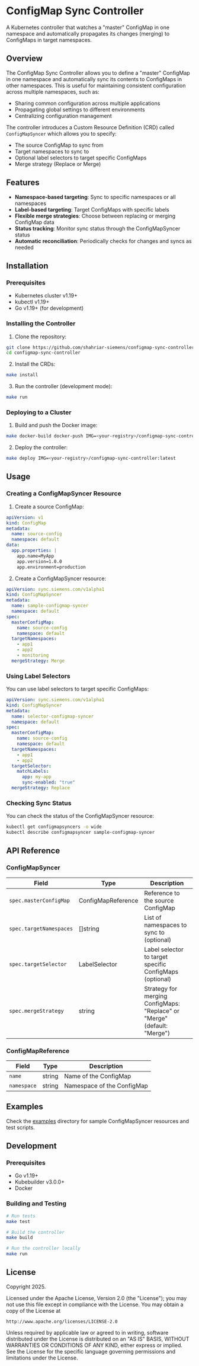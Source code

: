 # ConfigMap Sync Controller

A Kubernetes controller that watches a "master" ConfigMap in one namespace and automatically propagates its changes (merging) to ConfigMaps in target namespaces.

## Overview

The ConfigMap Sync Controller allows you to define a "master" ConfigMap in one namespace and automatically sync its contents to ConfigMaps in other namespaces. This is useful for maintaining consistent configuration across multiple namespaces, such as:

- Sharing common configuration across multiple applications
- Propagating global settings to different environments
- Centralizing configuration management

The controller introduces a Custom Resource Definition (CRD) called `ConfigMapSyncer` which allows you to specify:

- The source ConfigMap to sync from
- Target namespaces to sync to
- Optional label selectors to target specific ConfigMaps
- Merge strategy (Replace or Merge)

## Features

- **Namespace-based targeting**: Sync to specific namespaces or all namespaces
- **Label-based targeting**: Target ConfigMaps with specific labels
- **Flexible merge strategies**: Choose between replacing or merging ConfigMap data
- **Status tracking**: Monitor sync status through the ConfigMapSyncer status
- **Automatic reconciliation**: Periodically checks for changes and syncs as needed

## Installation

### Prerequisites

- Kubernetes cluster v1.19+
- kubectl v1.19+
- Go v1.19+ (for development)

### Installing the Controller

1. Clone the repository:

```sh
git clone https://github.com/shahriar-siemens/configmap-sync-controller.git
cd configmap-sync-controller
```

2. Install the CRDs:

```sh
make install
```

3. Run the controller (development mode):

```sh
make run
```

### Deploying to a Cluster

1. Build and push the Docker image:

```sh
make docker-build docker-push IMG=<your-registry>/configmap-sync-controller:latest
```

2. Deploy the controller:

```sh
make deploy IMG=<your-registry>/configmap-sync-controller:latest
```

## Usage

### Creating a ConfigMapSyncer Resource

1. Create a source ConfigMap:

```yaml
apiVersion: v1
kind: ConfigMap
metadata:
  name: source-config
  namespace: default
data:
  app.properties: |
    app.name=MyApp
    app.version=1.0.0
    app.environment=production
```

2. Create a ConfigMapSyncer resource:

```yaml
apiVersion: sync.siemens.com/v1alpha1
kind: ConfigMapSyncer
metadata:
  name: sample-configmap-syncer
  namespace: default
spec:
  masterConfigMap:
    name: source-config
    namespace: default
  targetNamespaces:
    - app1
    - app2
    - monitoring
  mergeStrategy: Merge
```

### Using Label Selectors

You can use label selectors to target specific ConfigMaps:

```yaml
apiVersion: sync.siemens.com/v1alpha1
kind: ConfigMapSyncer
metadata:
  name: selector-configmap-syncer
  namespace: default
spec:
  masterConfigMap:
    name: source-config
    namespace: default
  targetNamespaces:
    - app1
    - app2
  targetSelector:
    matchLabels:
      app: my-app
      sync-enabled: "true"
  mergeStrategy: Replace
```

### Checking Sync Status

You can check the status of the ConfigMapSyncer resource:

```sh
kubectl get configmapsyncers -o wide
kubectl describe configmapsyncer sample-configmap-syncer
```

## API Reference

### ConfigMapSyncer

| Field                   | Type               | Description                                                              |
| ----------------------- | ------------------ | ------------------------------------------------------------------------ |
| `spec.masterConfigMap`  | ConfigMapReference | Reference to the source ConfigMap                                        |
| `spec.targetNamespaces` | []string           | List of namespaces to sync to (optional)                                 |
| `spec.targetSelector`   | LabelSelector      | Label selector to target specific ConfigMaps (optional)                  |
| `spec.mergeStrategy`    | string             | Strategy for merging ConfigMaps: "Replace" or "Merge" (default: "Merge") |

### ConfigMapReference

| Field       | Type   | Description                |
| ----------- | ------ | -------------------------- |
| `name`      | string | Name of the ConfigMap      |
| `namespace` | string | Namespace of the ConfigMap |

## Examples

Check the [examples](./examples) directory for sample ConfigMapSyncer resources and test scripts.

## Development

### Prerequisites

- Go v1.19+
- Kubebuilder v3.0.0+
- Docker

### Building and Testing

```sh
# Run tests
make test

# Build the controller
make build

# Run the controller locally
make run
```

## License

Copyright 2025.

Licensed under the Apache License, Version 2.0 (the "License");
you may not use this file except in compliance with the License.
You may obtain a copy of the License at

    http://www.apache.org/licenses/LICENSE-2.0

Unless required by applicable law or agreed to in writing, software
distributed under the License is distributed on an "AS IS" BASIS,
WITHOUT WARRANTIES OR CONDITIONS OF ANY KIND, either express or implied.
See the License for the specific language governing permissions and
limitations under the License.
